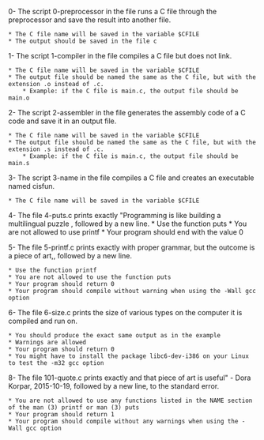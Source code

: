 0- The script 0-preprocessor in the file runs a C file through the preprocessor and save the result into another file.

	* The C file name will be saved in the variable $CFILE
	* The output should be saved in the file c

1- The script 1-compiler in the file compiles a C file but does not link.

	* The C file name will be saved in the variable $CFILE
	* The output file should be named the same as the C file, but with the extension .o instead of .c.
		* Example: if the C file is main.c, the output file should be main.o

2- The script 2-assembler in the file generates the assembly code of a C code and save it in an output file.

	* The C file name will be saved in the variable $CFILE
	* The output file should be named the same as the C file, but with the extension .s instead of .c.
		* Example: if the C file is main.c, the output file should be main.s

3- The script 3-name in the file compiles a C file and creates an executable named cisfun.

	* The C file name will be saved in the variable $CFILE

4- The file 4-puts.c prints exactly "Programming is like building a multilingual puzzle , followed by a new line.
	* Use the function puts
	* You are not allowed to use printf
	* Your program should end with the value 0

5- The file 5-printf.c prints exactly with proper grammar, but the outcome is a piece of art,, followed by a new line.

	* Use the function printf
	* You are not allowed to use the function puts
	* Your program should return 0
	* Your program should compile without warning when using the -Wall gcc option

6- The file 6-size.c prints the size of various types on the computer it is compiled and run on.

	* You should produce the exact same output as in the example
	* Warnings are allowed
	* Your program should return 0
	* You might have to install the package libc6-dev-i386 on your Linux to test the -m32 gcc option

8- The file 101-quote.c prints exactly and that piece of art is useful" - Dora Korpar, 2015-10-19, followed by a new line, to the standard error.

	* You are not allowed to use any functions listed in the NAME section of the man (3) printf or man (3) puts
	* Your program should return 1
	* Your program should compile without any warnings when using the -Wall gcc option

